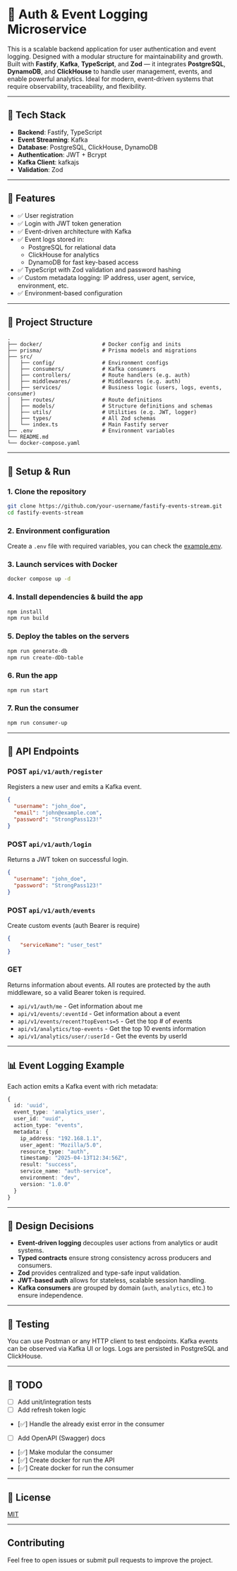 
# 🔐 Auth & Event Logging Microservice

This is a scalable backend application for user authentication and event logging. Designed with a modular structure for maintainability and growth. Built with **Fastify**, **Kafka**, **TypeScript**, and **Zod** — it integrates **PostgreSQL**, **DynamoDB**, and **ClickHouse** to handle user management, events, and enable powerful analytics. Ideal for modern, event-driven systems that require observability, traceability, and flexibility.

---

## 🧱 Tech Stack

- **Backend**: Fastify, TypeScript
- **Event Streaming**: Kafka
- **Database**: PostgreSQL, ClickHouse, DynamoDB
- **Authentication**: JWT + Bcrypt
- **Kafka Client**: kafkajs
- **Validation**: Zod

---

## 🚀 Features

- ✅ User registration
- ✅ Login with JWT token generation
- ✅ Event-driven architecture with Kafka
- ✅ Event logs stored in:
  - PostgreSQL for relational data
  - ClickHouse for analytics
  - DynamoDB for fast key-based access
- ✅ TypeScript with Zod validation and password hashing
- ✅ Custom metadata logging: IP address, user agent, service, environment, etc.
- ✅ Environment-based configuration

---

## 📁 Project Structure

```
.
├── docker/                   # Docker config and inits
├── prisma/                   # Prisma models and migrations
├── src/
│   ├── config/               # Environment configs
│   ├── consumers/            # Kafka consumers
│   ├── controllers/          # Route handlers (e.g. auth)
│   ├── middlewares/          # Middlewares (e.g. auth)
│   ├── services/             # Business logic (users, logs, events, consumer)
│   ├── routes/               # Route definitions
│   ├── models/               # Structure definitions and schemas
│   ├── utils/                # Utilities (e.g. JWT, logger)
│   ├── types/                # All Zod schemas
│   └── index.ts              # Main Fastify server
├── .env                      # Environment variables
└── README.md
└── docker-compose.yaml
```

---

## 🧪 Setup & Run

### 1. Clone the repository

```bash
git clone https://github.com/your-username/fastify-events-stream.git
cd fastify-events-stream
```

### 2. Environment configuration

Create a `.env` file with required variables, you can check the [example.env](example.env).

### 3. Launch services with Docker

```bash
docker compose up -d
```

### 4. Install dependencies & build the app

```bash
npm install
npm run build
```

### 5. Deploy the tables on the servers

```bash
npm run generate-db
npm run create-dDb-table
```

### 6. Run the app

```bash
npm run start
```

### 7. Run the consumer

```bash
npm run consumer-up
```

---

## 🧪 API Endpoints

### POST `api/v1/auth/register`

Registers a new user and emits a Kafka event.

```json
{
  "username": "john_doe",
  "email": "john@example.com",
  "password": "StrongPass123!"
}
```

### POST `api/v1/auth/login`

Returns a JWT token on successful login.

```json
{
  "username": "john_doe",
  "password": "StrongPass123!"
}
```
### POST `api/v1/auth/events`

Create custom events (auth Bearer is require)

```json
{
    "serviceName": "user_test"
}
```

### GET

Returns information about events. All routes are protected by the auth middleware, so a valid Bearer token is required.

  - `api/v1/auth/me` - Get information about me
  - `api/v1/events/:eventId` - Get information about a event
  - `api/v1/events/recent?topEvents=5` - Get the top # of events
  - `api/v1/analytics/top-events` - Get the top 10 events information
  - `api/v1/analytics/user/:userId` - Get the events by userId

---

## 📊 Event Logging Example

Each action emits a Kafka event with rich metadata:

```ts
{
  id: 'uuid',
  event_type: 'analytics_user',
  user_id: "uuid",
  action_type: "events",
  metadata: {
    ip_address: "192.168.1.1",
    user_agent: "Mozilla/5.0",
    resource_type: "auth",
    timestamp: "2025-04-13T12:34:56Z",
    result: "success",
    service_name: "auth-service",
    environment: "dev",
    version: "1.0.0"
  }
}
```

---

## 🧠 Design Decisions

- **Event-driven logging** decouples user actions from analytics or audit systems.
- **Typed contracts** ensure strong consistency across producers and consumers.
- **Zod** provides centralized and type-safe input validation.
- **JWT-based auth** allows for stateless, scalable session handling.
- **Kafka consumers** are grouped by domain (`auth`, `analytics`, etc.) to ensure independence.

---

## 🧪 Testing

You can use Postman or any HTTP client to test endpoints. Kafka events can be observed via Kafka UI or logs. Logs are persisted in PostgreSQL and ClickHouse.

---

## 📌 TODO

- [ ] Add unit/integration tests
- [ ] Add refresh token logic
- [✅] Handle the already exist error in the consumer
- [ ] Add OpenAPI (Swagger) docs
- [✅] Make modular the consumer
- [✅] Create docker for run the API
- [✅] Create docker for run the consumer

---

## 📄 License

[MIT](LICENSE)

---

## Contributing
Feel free to open issues or submit pull requests to improve the project.